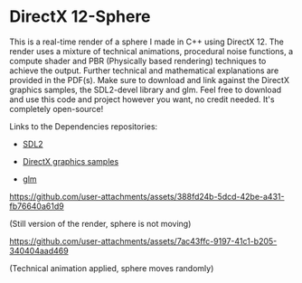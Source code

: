 # DirectX 12-Sphere
This is a real-time render of a sphere I made in C++ using DirectX 12. The render uses a mixture of technical animations, procedural noise functions, a compute shader and PBR (Physically based rendering) techniques to achieve the output. Further technical and mathematical explanations are provided in the PDF(s). Make sure to download and link against the DirectX graphics samples, the SDL2-devel library and glm. Feel free to download and use this code and project however you want, no credit needed. It's completely open-source! 

Links to the Dependencies repositories:

- [SDL2](https://github.com/libsdl-org/SDL/releases/tag/release-2.30.12)

- [DirectX graphics samples](https://github.com/microsoft/DirectX-Graphics-Samples/releases/tag/MicrosoftDocs-Samples)

- [glm](https://github.com/g-truc/glm)

https://github.com/user-attachments/assets/388fd24b-5dcd-42be-a431-fb76640a61d9

(Still version of the render, sphere is not moving)

https://github.com/user-attachments/assets/7ac43ffc-9197-41c1-b205-340404aad469

(Technical animation applied, sphere moves randomly)

